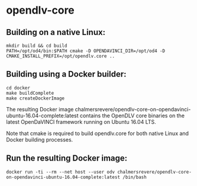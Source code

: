 # opendlv-core

## Building on a native Linux:

    mkdir build && cd build
    PATH=/opt/od4/bin:$PATH cmake -D OPENDAVINCI_DIR=/opt/od4 -D CMAKE_INSTALL_PREFIX=/opt/opendlv.core ..

## Building using a Docker builder:

    cd docker
    make buildComplete
    make createDockerImage

The resulting Docker image chalmersrevere/opendlv-core-on-opendavinci-ubuntu-16.04-complete:latest contains
the OpenDLV core binaries on the latest OpenDaVINCI framework running on Ubuntu 16.04 LTS.

Note that cmake is required to build opendlv.core for both native Linux and Docker building processes.
## Run the resulting Docker image:

    docker run -ti --rm --net host --user odv chalmersrevere/opendlv-core-on-opendavinci-ubuntu-16.04-complete:latest /bin/bash

